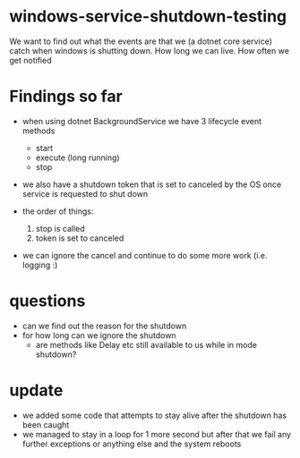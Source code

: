 # windows-service-shutdown-testing
We want to find out what the events are that we (a dotnet core service) catch when windows is shutting down. How long we can live. How often we get notified


# Findings so far

- when using dotnet BackgroundService we have 3 lifecycle event methods
  - start
  - execute (long running)
  - stop
 
- we also have a shutdown token that is set to canceled by the OS once service is requested to shut down

- the order of things:
  1. stop is called
  2. token is set to canceled
 
- we can ignore the cancel and continue to do some more work (i.e. logging :)

# questions

- can we find out the reason for the shutdown
- for how long can we ignore the shutdown
  - are methods like Delay etc still available to us while in mode shutdown?
 
# update

- we added some code that attempts to stay alive after the shutdown has been caught
- we managed to stay in a loop for 1 more second but after that we fail any further exceptions or anything else and the system reboots
